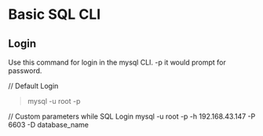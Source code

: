 # Basic SQL CLI

## Login

Use this command for login in the mysql CLI. -p it would prompt for password.

// Default Login

> mysql -u root -p

// Custom parameters while SQL Login mysql -u root -p -h 192.168.43.147 -P 6603 -D database\_name
